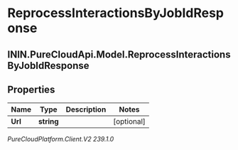 # ReprocessInteractionsByJobIdResponse

## ININ.PureCloudApi.Model.ReprocessInteractionsByJobIdResponse

## Properties

|Name | Type | Description | Notes|
|------------ | ------------- | ------------- | -------------|
| **Url** | **string** |  | [optional] |



_PureCloudPlatform.Client.V2 239.1.0_
